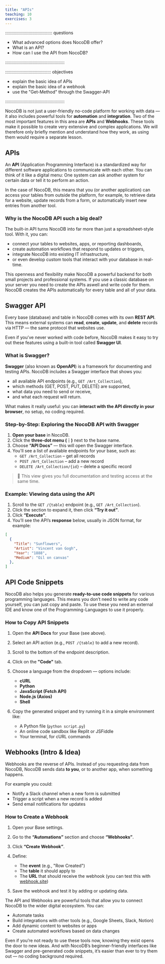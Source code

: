 ```yaml
---
title: "APIs"
teaching: 10
exercises: 3
---
```


:::::::::::::::::::::::::::::::::::::: questions

- What advanced options does NocoDB offer?
- What is an API?
- How can I use the API from NocoDB?

::::::::::::::::::::::::::::::::::::::::::::::::

::::::::::::::::::::::::::::::::::::: objectives

- explain the basic idea of APIs
- explain the basic idea of a webhook
- use the "Get-Method" through the Swagger-API

::::::::::::::::::::::::::::::::::::::::::::::::


NocoDB is not just a user-friendly no-code platform for working with data — it also includes powerful tools for **automation** and **integration**. Two of the most important features in this area are **APIs** and **Webhooks**. These tools make it possible to create very extensive and complex applications. We will therefore only briefly mention and understand how they work, as using them would require a separate lesson.


## APIs


An **API** (Application Programming Interface) is a standardized way for different software applications to communicate with each other. You can think of it like a digital menu: One system can ask another system for certain data or tell it to perform an action.

In the case of NocoDB, this means that you (or another application) can access your tables from outside the platform, for example, to retrieve data for a website, update records from a form, or automatically insert new entries from another tool.



### Why is the NocoDB API such a big deal?

The built-in API turns NocoDB into far more than just a spreadsheet-style tool. With it, you can:

- connect your tables to websites, apps, or reporting dashboards,  
- create automation workflows that respond to updates or triggers,  
- integrate NocoDB into existing IT infrastructure,  
- or even develop custom tools that interact with your database in real-time.

This openness and flexibility make NocoDB a powerful backend for both small projects and professional systems. If you use a classic database on your server you need to create the APIs aswell and write code for them. NocoDB creates the APIs automatically for every table and all of your data.



## Swagger API

Every base (database) and table in NocoDB comes with its own **REST API**. This means external systems can **read**, **create**, **update**, and **delete** records via HTTP — the same protocol that websites use.

Even if you’ve never worked with code before, NocoDB makes it easy to try out these features using a built-in tool called **Swagger UI**.



### What is Swagger?

**Swagger** (also known as **OpenAPI**) is a framework for documenting and testing APIs. NocoDB includes a Swagger interface that shows you:

- all available API endpoints (e.g., `GET /Art_Collection`),  
- which methods (GET, POST, PUT, DELETE) are supported,  
- what data you need to send or receive,  
- and what each request will return.

What makes it really useful: you can **interact with the API directly in your browser**, no setup, no coding required.


### Step-by-Step: Exploring the NocoDB API with Swagger

1. **Open your base** in NocoDB.  
2. Click the **three-dot menu (⋮)** next to the base name.  
3. Choose **“API Docs”** — this will open the Swagger interface.  
4. You'll see a list of available endpoints for your base, such as:  
   - `GET /Art_Collection` – get all records  
   - `POST /Art_Collection` – add a new record  
   - `DELETE /Art_Collection/{id}` – delete a specific record

> 📘 This view gives you full documentation and testing access at the same time.


### Example: Viewing data using the API

1. Scroll to the `GET /{table}` endpoint (e.g., `GET /Art_Collection`).  
2. Click the section to expand it, then click **“Try it out”**.  
3. Click **“Execute”**.  
4. You’ll see the API’s **response** below, usually in JSON format, for example:

```json
[
  {
    "Title": "Sunflowers",
    "Artist": "Vincent van Gogh",
    "Year": "1888",
    "Medium": "Oil on canvas"
  },
]
```

## API Code Snippets

NocoDB also helps you generate **ready-to-use code snippets** for various programming languages. This means you don’t need to write any code yourself,  you can just copy and paste. To use these you need an external IDE and know one of the Programming-Languages to use it properly.

### How to Copy API Snippets

1. Open the **API Docs** for your Base (see above).
2. Select an API action (e.g., `POST /{table}` to add a new record).
3. Scroll to the bottom of the endpoint description.
4. Click on the **"Code"** tab.
5. Choose a language from the dropdown — options include:

   - **cURL**
   - **Python**
   - **JavaScript (Fetch API)**
   - **Node.js (Axios)**
   - **Shell**

6. Copy the generated snippet and try running it in a simple environment like:

   - A Python file (`python script.py`)
   - An online code sandbox like Replit or JSFiddle
   - Your terminal, for cURL commands





## Webhooks (Intro & Idea)

Webhooks are the reverse of APIs. Instead of you requesting data from NocoDB, NocoDB sends data **to you**, or to another app, when something happens.

For example you could:

- Notify a Slack channel when a new form is submitted
- Trigger a script when a new record is added
- Send email notifications for updates



### How to Create a Webhook

1. Open your Base settings.
2. Go to the **“Automations”** section and choose **“Webhooks”**.
3. Click **“Create Webhook”**.
4. Define:
   - The **event** (e.g., "Row Created")
   - The **table** it should apply to
   - The **URL** that should receive the webhook (you can test this with [webhook.site](https://webhook.site))

5. Save the webhook and test it by adding or updating data.




The API and Webhooks are powerful tools that allow you to connect NocoDB to the wider digital ecosystem. You can:

- Automate tasks
- Build integrations with other tools (e.g., Google Sheets, Slack, Notion)
- Add dynamic content to websites or apps
- Create automated workflows based on data changes

Even if you’re not ready to use these tools now, knowing they exist opens the door to new ideas. And with NocoDB’s beginner-friendly interfaces like Swagger and pre-generated code snippets, it’s easier than ever to try them out — no coding background required.


